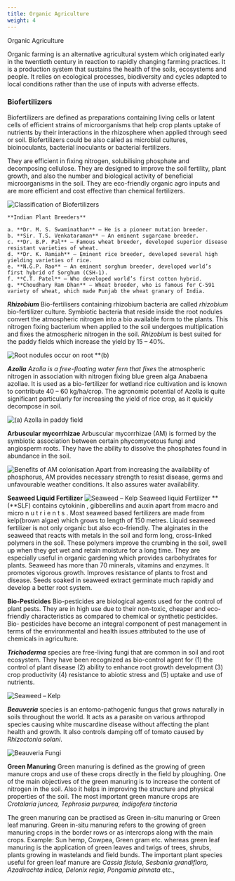 ```yaml
---
title: Organic Agriculture
weight: 4
---
```


Organic Agriculture

Organic farming is an alternative agricultural system which originated early in the twentieth century in reaction to rapidly changing farming practices. It is a production system that sustains the health of the soils, ecosystems and people. It relies on ecological processes, biodiversity and cycles adapted to local conditions rather than the use of inputs with adverse effects. 


### Biofertilizers
Biofertilizers are defined as preparations containing living cells or latent cells of efficient strains of microorganisms that help crop plants uptake of nutrients by their interactions in the rhizosphere when applied through seed or soil. Biofertilizers could be also called as microbial cultures, bioinoculants, bacterial inoculants or bacterial fertilizers.

They are efficient in fixing nitrogen, solubilising phosphate and decomposing cellulose. They are designed to improve the soil fertility, plant growth, and also the number and biological activity of beneficial microorganisms in the soil. They are eco-friendly organic agro inputs and are more efficient and cost effective than chemical fertilizers.

![Classification of Biofertilizers](9.1.png "")

```hint {role="warn"}
**Indian Plant Breeders** 

a. **Dr. M. S. Swaminathan** – He is a pioneer mutation breeder.
b. **Sir. T.S. Venkataraman** – An eminent sugarcane breeder.
c. **Dr. B.P. Pal** – Famous wheat breeder, developed superior disease resistant varieties of wheat.
d. **Dr. K. Ramiah** – Eminent rice breeder, developed several high yielding varieties of rice.
e. **N.G.P. Rao** – An eminent sorghum breeder, developed world’s first hybrid of Sorghum (CSH-1).
f. **C.T. Patel** – Who developed world’s first cotton hybrid.
g. **Choudhary Ram Dhan** – Wheat breeder, who is famous for C-591 variety of wheat, which made Punjab the wheat granary of India.
```

**_Rhizobium_** 
Bio-fertilisers containing rhizobium bacteria are called _rhizobium_ bio-fertilizer culture. Symbiotic bacteria that reside inside the root nodules convert the atmospheric nitrogen into a bio available form to the plants. This nitrogen fixing bacterium when applied to the soil undergoes multiplication and fixes the atmospheric nitrogen in the soil. _Rhizobium_ is best suited for the paddy fields which increase the yield by 15 – 40%.

![Root nodules occur on root **(b)](9.2.png "")

**_Azolla_** 
_Azolla is a free-floating water fern that fixes_ the atmospheric nitrogen in association with nitrogen fixing blue green alga Anabaena azollae. It is used as a bio-fertilizer for wetland rice cultivation and is known to contribute 40 – 60 kg/ha/crop. The agronomic potential of Azolla is quite significant particularly for increasing the yield of rice crop, as it quickly decompose in soil.

![(a) Azolla in paddy field](9.3.png "")

**Arbuscular mycorrhizae** 
Arbuscular mycorrhizae (AM) is formed by the symbiotic association between certain phycomycetous fungi and angiosperm roots. They have the ability to dissolve the phosphates found in abundance in the soil.

![Benefits of AM colonisation](9.4.png "")
 Apart from increasing the availability of phosphorus, AM provides necessary strength to resist disease, germs and unfavourable weather conditions. It also assures water availability.

**Seaweed Liquid Fertilizer** 
![Seaweed – Kelp](9.5.png "")
Seaweed liquid Fertilizer **(**SLF) contains cytokinin , gibberellins and auxin apart from macro and micro n u t r i e n t s . Most seaweed based fertilizers are made from kelp(brown algae) which grows to length of 150 metres. Liquid seaweed fertilizer is not only organic but also eco-friendly. The alginates in the seaweed that reacts with metals in the soil and form long, cross-linked polymers in the soil. These polymers improve the crumbing in the soil, swell up when they get wet and retain moisture for a long time. They are especially useful in organic gardening which provides carbohydrates for plants. Seaweed has more than 70 minerals, vitamins and enzymes. It promotes vigorous growth. Improves resistance of plants to frost and disease. Seeds soaked in seaweed extract germinate much rapidly and develop a better root system.

**Bio-Pesticides** 
Bio-pesticides are biological agents used for the control of plant pests. They are in high use due to their non-toxic, cheaper and eco-friendly characteristics as compared to chemical or synthetic pesticides. Bio- pesticides have become an integral component of pest management in terms of the environmental and health issues attributed to the use of chemicals in agriculture.

**_Trichoderma_** species are free-living fungi that are common in soil and root ecosystem. They have been recognized as bio-control agent for (1) the control of plant disease (2) ability to enhance root growth development (3) crop productivity (4) resistance to abiotic stress and (5) uptake and use of nutrients.

![Seaweed – Kelp](9.6.png "")

**_Beauveria_** species is an entomo-pathogenic fungus that grows naturally in soils throughout the world. It acts as a parasite on various arthropod species causing white muscardine disease without affecting the plant health and growth. It also controls damping off of tomato caused by _Rhizoctonia solani_.  

![Beauveria Fungi](9.7.png "")

**Green Manuring** 
Green manuring is defined as the growing of green manure crops and use of these crops directly in the field by ploughing. One of the main objectives of the green manuring is to increase the content of nitrogen in the soil. Also it helps in improving the structure and physical properties of the soil. The most important green manure crops are _Crotalaria juncea, Tephrosia purpurea, Indigofera tinctoria_

The green manuring can be practised as Green in-situ manuring or Green leaf manuring. Green in-situ manuring refers to the growing of green manuring crops in the border rows or as intercrops along with the main crops. Example: Sun hemp, Cowpea, Green gram etc. whereas green leaf manuring is the application of green leaves and twigs of trees, shrubs, plants growing in wastelands and field bunds. The important plant species useful for green leaf manure are _Cassia fistula_, _Sesbania grandiflora, Azadirachta indica, Delonix regia, Pongamia pinnata_ etc.,

